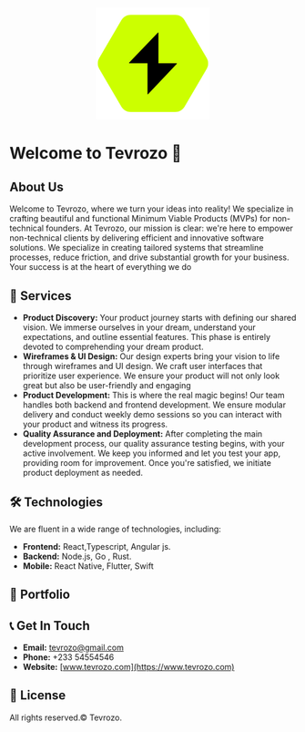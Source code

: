 <p align="center">
  <img src="./assets/tevrozo green logo.svg" alt="tevrozo-logo" width="200">
</p>

# Welcome to Tevrozo :wave:

## About Us

Welcome to Tevrozo, where we turn your ideas into reality! We specialize in crafting beautiful and functional Minimum Viable Products (MVPs) for non-technical founders. At Tevrozo, our mission is clear: we're here to empower non-technical clients by delivering efficient and innovative software solutions. We specialize in creating tailored systems that streamline processes, reduce friction, and drive substantial growth for your business. Your success is at the heart of everything we do

## 🚀 Services

- **Product Discovery:** Your product journey starts with defining our shared vision. We immerse ourselves in your dream, understand your expectations, and outline essential features. This phase is entirely devoted to comprehending your dream product.
- **Wireframes & UI Design:** Our design experts bring your vision to life through wireframes and UI design. We craft user interfaces that prioritize user experience. We ensure your product will not only look great but also be user-friendly and engaging
- **Product Development:** This is where the real magic begins! Our team handles both backend and frontend development. We ensure modular delivery and conduct weekly demo sessions so you can interact with your product and witness its progress.
- **Quality Assurance and Deployment:** After completing the main development process, our quality assurance testing begins, with your active involvement. We keep you informed and let you test your app, providing room for improvement. Once you're satisfied, we initiate product deployment as needed.

## 🛠️ Technologies

We are fluent in a wide range of technologies, including:

- **Frontend:** React,Typescript, Angular js. 
- **Backend:** Node.js, Go , Rust.
- **Mobile:** React Native, Flutter, Swift

## 📂 Portfolio



## 📞 Get In Touch

- **Email:** [tevrozo@gmail.com](mailto:tevrozo@gmail.com)
- **Phone:** +233 54554546
- **Website:** [www.tevrozo.com](https://www.tevrozo.com)

## 📝 License

All rights reserved.&copy; Tevrozo.
